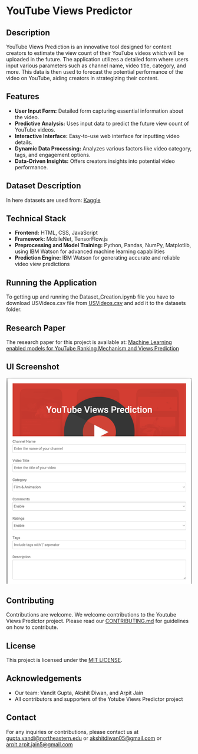 # YouTube Views Predictor

## Description

YouTube Views Prediction is an innovative tool designed for content creators to estimate the view count of their YouTube videos which will be uploaded in the future. The application utilizes a detailed form where users input various parameters such as channel name, video title, category, and more. This data is then used to forecast the potential performance of the video on YouTube, aiding creators in strategizing their content.

## Features

- **User Input Form:** Detailed form capturing essential information about the video.
- **Predictive Analysis:** Uses input data to predict the future view count of YouTube videos.
- **Interactive Interface:** Easy-to-use web interface for inputting video details.
- **Dynamic Data Processing:** Analyzes various factors like video category, tags, and engagement options.
- **Data-Driven Insights:** Offers creators insights into potential video performance.

## Dataset Description

In here datasets are used from: [Kaggle](https://www.kaggle.com/datasnaek/youtube-new)

## Technical Stack

- **Frontend:** HTML, CSS, JavaScript
- **Framework:** MobileNet, TensorFlow.js
- **Preprocessing and Model Training:** Python, Pandas, NumPy, Matplotlib, using IBM Watson for advanced machine learning capabilities
- **Prediction Engine:** IBM Watson for generating accurate and reliable video view predictions

## Running the Application

To getting up and running the Dataset_Creation.ipynb file you have to download USVideos.csv file from [USVideos.csv](https://www.kaggle.com/datasnaek/youtube-new?select=USvideos.csv) and add it to the datasets folder.

## Research Paper

The research paper for this project is available at: [Machine Learning enabled models for YouTube Ranking Mechanism and Views Prediction](https://arxiv.org/abs/2211.11528)

## UI Screenshot

![UI Screenshot](https://github.com/VanditGupta/Youtube-Views-Prediction/blob/main/img/UI.png)

## Contributing

Contributions are welcome. We welcome contributions to the Youtube Views Predictor project. Please read our [CONTRIBUTING.md](https://github.com/VanditGupta/Youtube-Views-Prediction/blob/main/CONTRIBUTING.md) for guidelines on how to contribute.

## License

This project is licensed under the [MIT LICENSE](https://opensource.org/license/mit/).

## Acknowledgements

- Our team: Vandit Gupta, Akshit Diwan, and Arpit Jain
- All contributors and supporters of the Yotube Views Predictor project

## Contact

For any inquiries or contributions, please contact us at [gupta.vandi@northeastern.edu](mailto:gupta.vandi@northeastern.edu) or [akshitdiwan05@gmail.com](mailto:akshitdiwan05@gmail.com) or [arpit.arpit.jain5@gmail.com](mailto:arpit.jain5@gmail.com)
